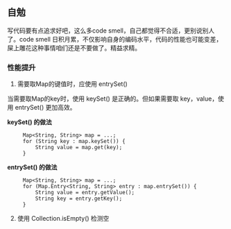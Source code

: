 ## 自勉
写代码要有点追求好吧，这么多code smell，自己都觉得不合适，更别说别人了。code smell 日积月累，不仅影响自身的编码水平，代码的性能也可能变差，屎上雕花这种事情咱们还是不要做了。精益求精。

### 性能提升

  1. 需要取Map的键值时，应使用 entrySet()
   
当需要取Map的key时，使用 keySet() 是正确的。但如果需要取 key，value，使用 entrySet() 更加高效。

<B>keySet() 的做法</B>
   ```
        Map<String, String> map = ...;
        for (String key : map.keySet()) {
            String value = map.get(key);
        }
   ```

<B>entrySet() 的做法</B>
   ```
        Map<String, String> map = ...;
        for (Map.Entry<String, String> entry : map.entrySet()) {
            String value = entry.getValue();
            String key = entry.getKey();
        }
   ```

   2. 使用 Collection.isEmpty() 检测空
